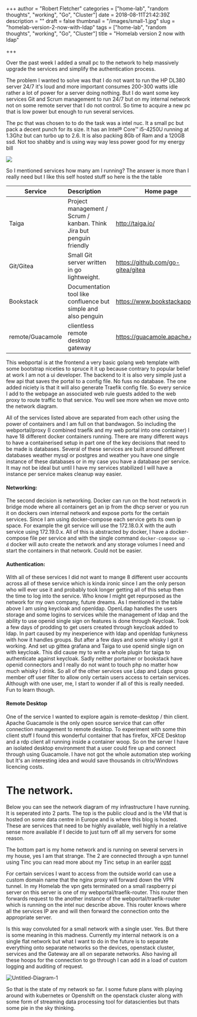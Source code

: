 +++
author = "Robert Fletcher"
categories = ["home-lab", "random thoughts", "working", "Go", "Cluster"]
date = 2018-08-11T21:42:39Z
description = ""
draft = false
thumbnail = "/images/small-1.jpg"
slug = "homelab-version-2-now-with-ldap"
tags = ["home-lab", "random thoughts", "working", "Go", "Cluster"]
title = "Homelab version 2 now with ldap"

+++


Over the past week I added a small pc to the network to help massively upgrade the services and simplify the authentication process.

The problem I wanted to solve was that I do not want to run the HP DL380 server 24/7 it's loud and more important consumes 200-300 watts idle rather a lot of power for a server doing nothing. But I do want some key services Git and Scrum management to run 24/7 but on my internal network not on some remote server that I do not control. So time to acquire a new pc that is low power but enough to run several services.

The pc that was chosen to to do the task was a intel nuc. It a small pc but pack a decent punch for its size. It has an Intel® Core™ i5-4250U running at 1.3Ghz but can turbo up to 2.6. It is also packing 8Gb of Ram and a 120GB ssd. Not too shabby and is using way way less power good for my energy bill

![](https://screenshotscdn.firefoxusercontent.com/images/6426fbdc-fbe3-443b-a1d0-b1a4b262a719.png)

So I mentioned services how many am I running? The answer is more than I really need but I like this self hosted stuff so here is the the table

| Service | Description | Home page |
|----------|:-------------|-----------|
| Taiga | Project management / Scrum / kanban. Think Jira but penguin friendly | http://taiga.io/ |
| Git/Gitea | Small Git server written in go lightweight. | https://github.com/go-gitea/gitea |
| Bookstack | Documentation tool like confluence but simple and also penguin | https://www.bookstackapp.com/ |
| remote/Guacamole | clientless remote desktop gateway |https://guacamole.apache.org/ | | Monitoring | Grafana Prometheus setup for metric collection and visualizing| https://prometheus.io/docs/visualization/grafana/ | | Docker | Portainer service, web gui to manage all the docker containers |https://portainer.io/ | | Auth | A Keycloak server with an OpenLdap server | https://www.keycloak.org/ https://www.openldap.org/ |


This webportal is at the frontend a very basic golang web template with some bootstrap niceties to spruce it it up because contrary to popular belief at work I am not a ui developer. The backend to it is also very simple just a few api that saves the portal to a config file. No fuss no database. The one added niciety is that it will also generate Traefik config file. So every service I add to the webpage an associated web rule guests added to the web proxy to route traffic to that service. You well see more when we move onto the network diagram.

All of the services listed above are separated from each other using the power of containers and I am full on that bandwagon. So including the webportal/proxy (I combined traefik and my web portal into one container) I have 18 different docker containers running. There are many different ways to have a containerised setup in part one of the key decisions that need to be made is databases. Several of these services are built around different databases weather mysql or postgres and weather you have one single instance of these databases or in my case you have a database per service. It may not be ideal but until I have my services stabilized I will have a instance per service makes cleanup way easier.

#### Networking:
The second decision is networking. Docker can run on the host network in bridge mode where all containers get an ip from the dhcp server or you run it on dockers own internal network and expose ports for the certain services. Since I am using docker-compose each service gets its own ip space. For example the git service will use the 172.18.0.X with the auth service using 172.19.0.x. All of this is abstracted by docker, I have a docker-compose file per service and with the single command `docker-compose up -d` docker will auto create the network and any storage volumes I need and start the containers in that network. Could not be easier.

#### Authentication:
With all of these services I did not want to mange 8 different user accounts across all of these service which is kinda ironic since I am the only person who will ever use it and probably took longer getting all of this setup then the time to log into the service. Who know I might get repurposed as the network for my own company, future dreams.
As I mentioned in the table above I am using keycloak and openldap. OpenLdap handles the users storage and some logins to services while the management of ldap and the ability to use openid single sign on features is done through Keycloak.
Took a few days of prodding to get users created through keycloak added to ldap. In part caused by my inexperience with ldap and openldap funkyness with how it handles groups. But after a few days and some whisky I got it working. And set up gittea grafana and Taiga to use openid single sign on with keycloak. This did cause my to write a whole plugin for taiga to authenticate against keycloak. Sadly neither portainer or bookstack have openid connectors and I really do not want to touch php no matter how much whisky I drink. So all of the other services use Ldap and Ldaps group member off user filter to allow only certain users access to certain services. Although with one user, me, I start to wonder if all of this is really needed. Fun to learn though.

#### Remote Desktop
One of the service I wanted to explore again is remote-desktop / thin client. Apache Guacamole is the only open source service that can offer connection management to remote desktop. To experiment with some thin client stuff I found this wonderful container that has firefox, XFCE Desktop and a rdp client all running inside a container woop. So on the server I have an isolated desktop environment that a user could fire up and connect through using Guacamole. I have not got the whole automation step working but It's an interesting idea and would save thousands in citrix/Windows licencing costs. 


# The network.
Below you can see the network diagram of my infrastructure I have running. It is seperated into 2 parts. The top is the public cloud and is the VM that is hosted on some data centre in Europe and is where this blog is hosted. These are services that need to be highly available, well highly in a relative sense more available if I decide to just turn off all my servers for some reason.

The bottom part is my home network and is running on several servers in my house, yes I am that strange. The 2 are connected through a vpn tunnel using Tinc you can read more about my Tinc setup in an eariler [post](https://blog.robrotheram.com/2017/03/29/home-lab-project-part-3/)

For certain services I want to access from the outside world can use a custom domain name that the nginx proxy will forward down the VPN tunnel. In my Homelab the vpn gets terminated on a small raspberry pi server on this server is one of my webportal/traefik-router. This router then forwards request to the another instance of the webportal/traefik-router which is running on the intel nuc describe above. This router knows where all the services IP are and will then forward the connection onto the appropriate server.

Is this way convoluted for a small network with a single user. Yes. But there is some meaning in this madness. Currently my internal network is on a single flat network but what I want to do in the future is to separate everything onto separate networks so the devices, openstack cluster, services and the Gateway are all on separate networks. Also having all these hoops for the connection to go through I can add in a load of custom logging and auditing of request.

![Untitled-Diagram-1](/images/Untitled-Diagram-1.png)

So that is the state of my network so far. I some future plans with playing around with kubernetes or Openshift on the openstack cluster along with some form of streaming data processing tool for datascienties but thats some pie in the sky thinking.

